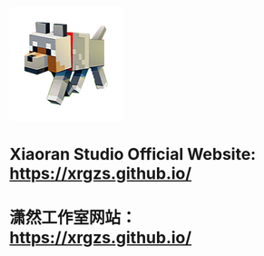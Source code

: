 ![logo](/img/logo.png)
# Xiaoran Studio Official Website: https://xrgzs.github.io/
# 潇然工作室网站：https://xrgzs.github.io/
